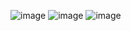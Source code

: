 ![image](https://user-images.githubusercontent.com/40969203/103407323-a382ac80-4ba1-11eb-8fce-4a8514659c56.png)
![image](https://user-images.githubusercontent.com/40969203/103407316-9cf43500-4ba1-11eb-99e8-ade0282dc4f1.png)
![image](https://user-images.githubusercontent.com/40969203/103407332-aaa9ba80-4ba1-11eb-82fc-73ca9687a169.png)

